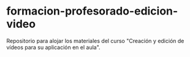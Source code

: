 # formacion-profesorado-edicion-video
Repositorio para alojar los materiales del curso "Creación y edición de vídeos para su aplicación en el aula".

